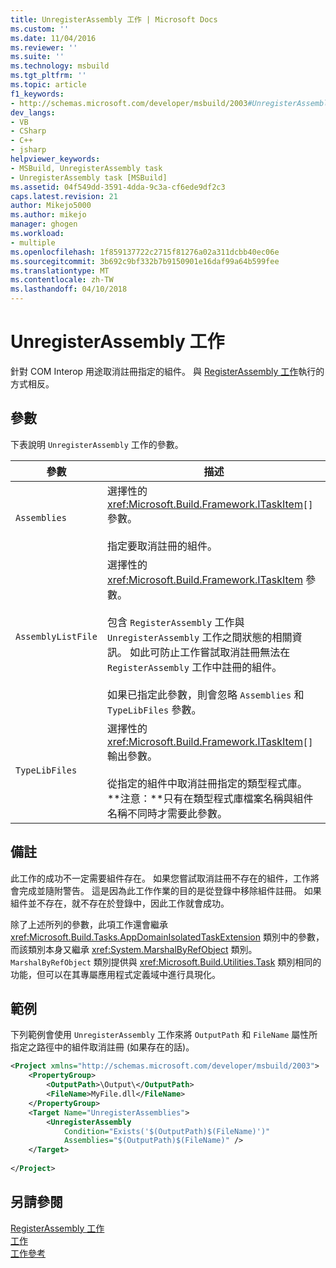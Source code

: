 ```yaml
---
title: UnregisterAssembly 工作 | Microsoft Docs
ms.custom: ''
ms.date: 11/04/2016
ms.reviewer: ''
ms.suite: ''
ms.technology: msbuild
ms.tgt_pltfrm: ''
ms.topic: article
f1_keywords:
- http://schemas.microsoft.com/developer/msbuild/2003#UnregisterAssembly
dev_langs:
- VB
- CSharp
- C++
- jsharp
helpviewer_keywords:
- MSBuild, UnregisterAssembly task
- UnregisterAssembly task [MSBuild]
ms.assetid: 04f549dd-3591-4dda-9c3a-cf6ede9df2c3
caps.latest.revision: 21
author: Mikejo5000
ms.author: mikejo
manager: ghogen
ms.workload:
- multiple
ms.openlocfilehash: 1f859137722c2715f81276a02a311dcbb40ec06e
ms.sourcegitcommit: 3b692c9bf332b7b9150901e16daf99a64b599fee
ms.translationtype: MT
ms.contentlocale: zh-TW
ms.lasthandoff: 04/10/2018
---
```

# <a name="unregisterassembly-task"></a>UnregisterAssembly 工作
針對 COM Interop 用途取消註冊指定的組件。 與 [RegisterAssembly 工作](../msbuild/registerassembly-task.md)執行的方式相反。  
  
## <a name="parameters"></a>參數  
 下表說明 `UnregisterAssembly` 工作的參數。  
  
|參數|描述|  
|---------------|-----------------|  
|`Assemblies`|選擇性的 <xref:Microsoft.Build.Framework.ITaskItem>`[]` 參數。<br /><br /> 指定要取消註冊的組件。|  
|`AssemblyListFile`|選擇性的 <xref:Microsoft.Build.Framework.ITaskItem> 參數。<br /><br /> 包含 `RegisterAssembly` 工作與 `UnregisterAssembly` 工作之間狀態的相關資訊。 如此可防止工作嘗試取消註冊無法在 `RegisterAssembly` 工作中註冊的組件。<br /><br /> 如果已指定此參數，則會忽略 `Assemblies` 和 `TypeLibFiles` 參數。|  
|`TypeLibFiles`|選擇性的 <xref:Microsoft.Build.Framework.ITaskItem>`[]` 輸出參數。<br /><br /> 從指定的組件中取消註冊指定的類型程式庫。 **注意：**只有在類型程式庫檔案名稱與組件名稱不同時才需要此參數。|  
  
## <a name="remarks"></a>備註  
 此工作的成功不一定需要組件存在。 如果您嘗試取消註冊不存在的組件，工作將會完成並隨附警告。 這是因為此工作作業的目的是從登錄中移除組件註冊。 如果組件並不存在，就不存在於登錄中，因此工作就會成功。  
  
 除了上述所列的參數，此項工作還會繼承 <xref:Microsoft.Build.Tasks.AppDomainIsolatedTaskExtension> 類別中的參數，而該類別本身又繼承 <xref:System.MarshalByRefObject> 類別。 `MarshalByRefObject` 類別提供與 <xref:Microsoft.Build.Utilities.Task> 類別相同的功能，但可以在其專屬應用程式定義域中進行具現化。  
  
## <a name="example"></a>範例  
 下列範例會使用 `UnregisterAssembly` 工作來將 `OutputPath` 和 `FileName` 屬性所指定之路徑中的組件取消註冊 (如果存在的話)。  
  
```xml  
<Project xmlns="http://schemas.microsoft.com/developer/msbuild/2003">  
    <PropertyGroup>  
        <OutputPath>\Output\</OutputPath>  
        <FileName>MyFile.dll</FileName>  
    </PropertyGroup>  
    <Target Name="UnregisterAssemblies">  
        <UnregisterAssembly  
            Condition="Exists('$(OutputPath)$(FileName)')"  
            Assemblies="$(OutputPath)$(FileName)" />  
    </Target>  
  
</Project>  
```  
  
## <a name="see-also"></a>另請參閱  
 [RegisterAssembly 工作](../msbuild/registerassembly-task.md)   
 [工作](../msbuild/msbuild-tasks.md)   
 [工作參考](../msbuild/msbuild-task-reference.md)